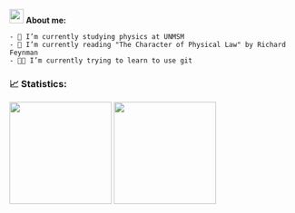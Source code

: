 <img src="https://media.giphy.com/media/hvRJCLFzcasrR4ia7z/giphy.gif" width="25px"> **About me:**

    - 🏢 I’m currently studying physics at UNMSM
    - 📖 I’m currently reading "The Character of Physical Law" by Richard Feynman
    - 🧑‍💻 I’m currently trying to learn to use git
    
### 📈 **Statistics:**

<p>
  <img height="180em" src="https://github-readme-stats.vercel.app/api?username=totallynotdavid&show_icons=true&hide_border=true&&count_private=true&include_all_commits=true&theme=swift">
  <img height="180em" src="https://github-readme-stats.vercel.app/api/top-langs/?username=totallynotdavid&exclude_repo=KNN-Image-Classification&show_icons=true&hide_border=true&layout=compact&langs_count=8&theme=swift">
</p>

[comment]: # (This actually is the most platform independent comment)
